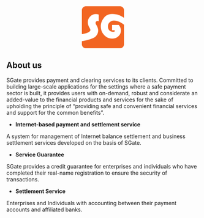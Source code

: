 
<div style="text-align: center;">
    <img src="./docs/src/public/images/logo.png" style="width: 110px;">
</div>

## About us

SGate provides payment and clearing services to its clients. Committed to building large-scale applications for the settings where a safe payment sector is built, it provides users with on-demand, robust and considerate an added-value to the financial products and services for the sake of upholding the principle of “providing safe and convenient financial services and support for the common benefits”.


* **Internet-based payment and settlement service**

A system for management of Internet balance settlement and business settlement services developed on the basis of SGate.

* **Service Guarantee**

SGate provides a credit guarantee for enterprises and individuals who have completed their real-name registration to ensure the security of transactions.

* **Settlement Service**

Enterprises and Individuals with accounting between their payment accounts and affiliated banks.